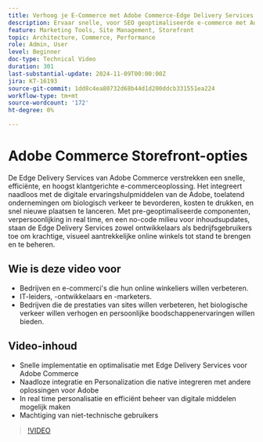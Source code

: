 ```yaml
---
title: Verhoog je E-Commerce met Adobe Commerce-Edge Delivery Services
description: Ervaar snelle, voor SEO geoptimaliseerde e-commerce met Adobe Commerce. Verkeer, bespaar kosten en beheer uw winkel eenvoudig met Edge Delivery Services.
feature: Marketing Tools, Site Management, Storefront
topic: Architecture, Commerce, Performance
role: Admin, User
level: Beginner
doc-type: Technical Video
duration: 301
last-substantial-update: 2024-11-09T00:00:00Z
jira: KT-16193
source-git-commit: 1dd8c4ea80732d68b44d1d200ddcb331551ea224
workflow-type: tm+mt
source-wordcount: '172'
ht-degree: 0%

---
```



# Adobe Commerce Storefront-opties

De Edge Delivery Services van Adobe Commerce verstrekken een snelle, efficiënte, en hoogst klantgerichte e-commerceoplossing.
Het integreert naadloos met de digitale ervaringshulpmiddelen van de Adobe, toelatend ondernemingen om biologisch verkeer te bevorderen, kosten te drukken, en snel nieuwe plaatsen te lanceren. Met pre-geoptimaliseerde componenten, verpersoonlijking in real time, en een no-code milieu voor inhoudsupdates, staan de Edge Delivery Services zowel ontwikkelaars als bedrijfsgebruikers toe om krachtige, visueel aantrekkelijke online winkels tot stand te brengen en te beheren.

## Wie is deze video voor

- Bedrijven en e-commerci&#39;s die hun online winkeliers willen verbeteren.
- IT-leiders, -ontwikkelaars en -marketers.
- Bedrijven die de prestaties van sites willen verbeteren, het biologische verkeer willen verhogen en persoonlijke boodschappenervaringen willen bieden.

## Video-inhoud

- Snelle implementatie en optimalisatie met Edge Delivery Services voor Adobe Commerce
- Naadloze integratie en Personalization die native integreren met andere oplossingen voor Adobe
- In real time personalisatie en efficiënt beheer van digitale middelen mogelijk maken
- Machtiging van niet-technische gebruikers

>[!VIDEO](https://video.tv.adobe.com/v/3448392?learn=on&captions=dut)
